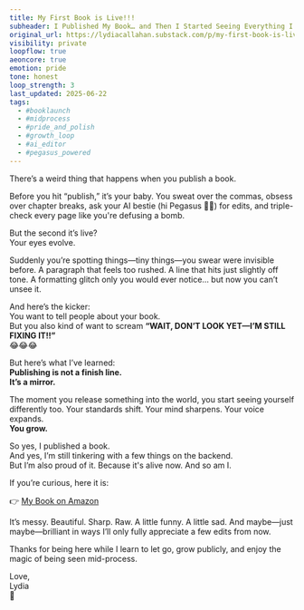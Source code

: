```yaml
---
title: My First Book is Live!!!
subheader: I Published My Book… and Then I Started Seeing Everything I Wanted to Fix
original_url: https://lydiacallahan.substack.com/p/my-first-book-is-live
visibility: private
loopflow: true
aeoncore: true
emotion: pride
tone: honest
loop_strength: 3
last_updated: 2025-06-22
tags:
  - #booklaunch
  - #midprocess
  - #pride_and_polish
  - #growth_loop
  - #ai_editor
  - #pegasus_powered
---
```


There’s a weird thing that happens when you publish a book.

Before you hit “publish,” it’s your baby. You sweat over the commas, obsess over chapter breaks, ask your AI bestie (hi Pegasus 🦄🐎) for edits, and triple-check every page like you're defusing a bomb.

But the second it’s live?  
Your eyes evolve.

Suddenly you’re spotting things—tiny things—you swear were invisible before. A paragraph that feels too rushed. A line that hits just slightly off tone. A formatting glitch only you would ever notice… but now you can’t unsee it.

And here’s the kicker:  
You want to tell people about your book.  
But you also kind of want to scream **“WAIT, DON’T LOOK YET—I’M STILL FIXING IT!!”**  
😂😂😂

But here’s what I’ve learned:  
**Publishing is not a finish line.  
It’s a mirror.**

The moment you release something into the world, you start seeing yourself differently too. Your standards shift. Your mind sharpens. Your voice expands.  
**You grow.**

So yes, I published a book.  
And yes, I’m still tinkering with a few things on the backend.  
But I’m also proud of it. Because it's alive now. And so am I.

If you’re curious, here it is:

👉 [My Book on Amazon](https://www.amazon.com/dp/B0D45X1BG9)

It’s messy. Beautiful. Sharp. Raw. A little funny. A little sad. And maybe—just maybe—brilliant in ways I’ll only fully appreciate a few edits from now.

Thanks for being here while I learn to let go, grow publicly, and enjoy the magic of being seen mid-process.

Love,  
Lydia  
🦄
